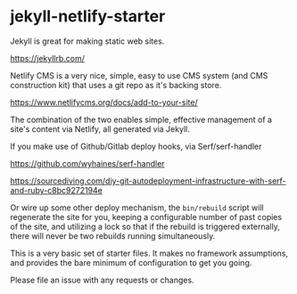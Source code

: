 # jekyll-netlify-starter

Jekyll is great for making static web sites.

https://jekyllrb.com/

Netlify CMS is a very nice, simple, easy to use CMS system (and CMS construction kit) that uses a git repo as it's backing store.

https://www.netlifycms.org/docs/add-to-your-site/

The combination of the two enables simple, effective management of a site's content via Netlify, all generated via Jekyll.

If you make use of Github/Gitlab deploy hooks, via Serf/serf-handler

https://github.com/wyhaines/serf-handler

https://sourcediving.com/diy-git-autodeployment-infrastructure-with-serf-and-ruby-c8bc9272194e

Or wire up some other deploy mechanism, the `bin/rebuild` script will regenerate the site for you, keeping a configurable number of past copies of the site, and utilizing a lock so that if the rebuild is triggered externally, there will never be two rebuilds running simultaneously.

This is a very basic set of starter files. It makes no framework assumptions, and provides the bare minimum of configuration to get you going.

Please file an issue with any requests or changes.
